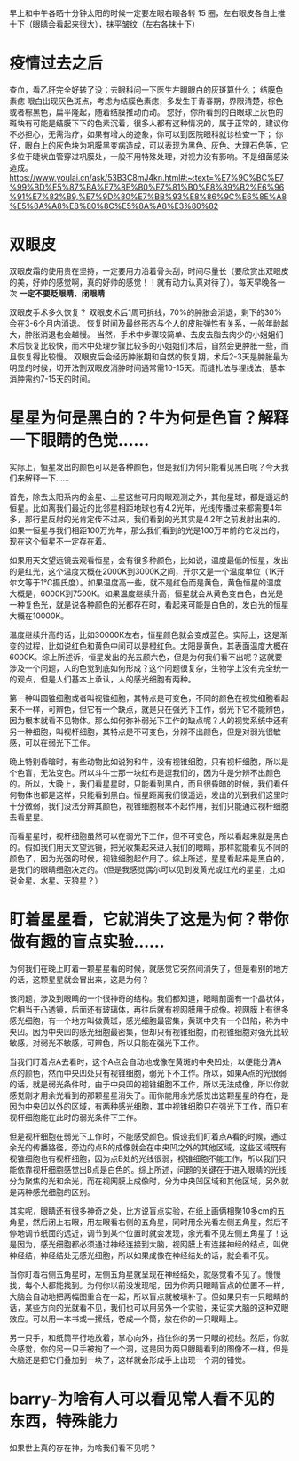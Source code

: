 早上和中午各晒十分钟太阳的时候一定要左眼右眼各转 15 圈，左右眼皮各自上推十下（眼睛会看起来很大），抹平皱纹（左右各抹十下）

# 疫情过去之后

查血，看乙肝完全好转了没；去眼科问一下医生左眼眼白的灰斑算什么；
结膜色素痣
眼白出现灰色斑点，考虑为结膜色素痣，多发生于青春期，界限清楚，棕色或者棕黑色，扁平隆起，随着结膜推动而动。 您好，你所看到的白眼球上灰色的斑块有可能是结膜下下的色素沉着，很多人都有这种情况的，属于正常的，建议你不必担心，无需治疗，如果有增大的迹象，你可以到医院眼科就诊检查一下； 你好，眼白上的灰色块为巩膜黑变病造成，可以表现为黑色、灰色、大理石色等，它多位于睫状血管穿过巩膜处，一般不用特殊处理，对视力没有影响。不是细菌感染造成。
https://www.youlai.cn/ask/53B3C8mJ4kn.html#:~:text=%E7%9C%BC%E7%99%BD%E5%87%BA%E7%8E%B0%E7%81%B0%E8%89%B2%E6%96%91%E7%82%B9,%E7%9D%80%E7%BB%93%E8%86%9C%E6%8E%A8%E5%8A%A8%E8%80%8C%E5%8A%A8%E3%80%82

# 双眼皮

双眼皮霜的使用贵在坚持，一定要用力沿着骨头刮，时间尽量长（要欣赏出双眼皮的美，好帅的感觉啊，真的好帅的感觉！！就有动力认真对待了）。每天早晚各一次 **一定不要眨眼睛、闭眼睛**

双眼皮手术多久恢复？
双眼皮术后1周可拆线，70%的肿胀会消退，剩下的30%会在3-6个月内消退。 恢复时间及最终形态与个人的皮肤弹性有关系，一般年龄越大，肿胀消退也会越慢。 当然，手术中步骤较简单、去皮去脂去肉少的小姐姐们术后恢复比较快，而术中处理步骤比较多的小姐姐们术后，自然会更肿胀一些，而且恢复得比较慢。
双眼皮后会经历肿胀期和自然的恢复期，术后2-3天是肿胀最为明显的时候，切开法割双眼皮消肿时间通常需10-15天。而缝扎法与埋线法，基本消肿需约7-15天的时间。
# 星星为何是黑白的？牛为何是色盲？解释一下眼睛的色觉……
实际上，恒星发出的颜色可以是各种颜色，但是我们为何只能看见黑白呢？今天我们来解释一下……

首先，除去太阳系内的金星、土星这些可用肉眼观测之外，其他星球，都是遥远的恒星。比如离我们最近的比邻星相距地球也有4.2光年，光线传播过来都需要4年多，那行星反射的光肯定传不过来，我们看到的光其实是4.2年之前发射出来的。如果一恒星与我们相距100万光年，那么我们看到的光是100万年前的它发出的，现在这个恒星不一定存在着。

如果用天文望远镜去观看恒星，会有很多种颜色，比如说，温度最低的恒星，发出的是红光，这个温度大概在2000K到3000K之间，开尔文是一个温度单位（1K开尔文等于1°C摄氏度）。如果温度高一些，就不是红色而是黄色，黄色恒星的温度大概是，6000K到7500K。如果温度继续升高，恒星就会从黄色变白色，白光是一种复色光，就是说各种颜色的光都存在时，看起来可能是白色的，发白光的恒星大概在10000K。

温度继续升高的话，比如30000K左右，恒星颜色就会变成蓝色。实际上，这是渐变的过程，比如说红色和黄色中间可以是橙红色。太阳是黄色，其表面温度大概在6000K。综上所述诉，恒星发出的光五颜六色，但是为何我们看不出呢？这就要涉及一个问题，人的色觉到底如何形成？这个问题很复杂，生物学上没有完全统一的观点，但是人们基本上承认，人的感光细胞有两种。

第一种叫圆锥细胞或者叫视锥细胞，其特点是可变色，不同的颜色在视觉细胞看起来不一样，可辨色，但它有一个缺点，就是只在强光下工作，弱光下它不能辨色，因为根本就看不见物体。那么如何弥补弱光下工作的缺点呢？人的视觉系统中还有另一种细胞，叫视杆细胞，其特点是不可变色，分辨不出颜色，但是对弱光很敏感，可以在弱光下工作。

晚上特别昏暗时，有些动物比如说狗和牛，没有视锥细胞，只有视杆细胞，所以是个色盲，无法变色。所以斗牛士那一块红布是逗我们的，因为牛是分辨不出颜色的。所以，大晚上，我们看星星时，只能看到黑白，而且很昏暗的时候，我们看任何物体也都是这样，只能看到黑白。恒星距离我们很遥远，发出的光到我们这里时十分微弱，我们没法分辨其颜色，视锥细胞根本不起作用，我们只能通过视杆细胞去看星星。

而看星星时，视杆细胞虽然可以在弱光下工作，但不可变色，所以看起来就是黑白的。假如我们用天文望远镜，把光收集起来进入我们的眼睛，那样就能看见不同的颜色了，因为光强的时候，视锥细胞起作用了。综上所述，星星看起来是黑白的，是我们的眼睛细胞决定的。（但是我感觉偶尔可以见到发黄光或红光的星星，比如说金星、水星、天狼星？）
# 盯着星星看，它就消失了这是为何？带你做有趣的盲点实验……
为何我们在晚上盯着一颗星星看的时候，就感觉它突然间消失了，但是看别的地方的话，这颗星星就会冒出来，这是为何？

该问题，涉及到眼睛的一个很神奇的结构。我们都知道，眼睛前面有一个晶状体，它相当于凸透镜，后面还有玻璃体，再往后就有视网膜用于成像。视网膜上有很多感光细胞，有一个地方叫做黄斑，感光细胞最密集，黄斑中央有一个凹陷，称为中央凹。因为中央凹的感光细胞最密集，但却只有视锥细胞，而视锥细胞对强光比较敏感，对弱光不敏感，可辨色，所以只能在强光下工作。

当我们盯着点A去看时，这个A点会自动地成像在黄斑的中央凹处，以便能分清A点的颜色，然而中央凹处只有视锥细胞，弱光下不工作。所以，如果A点的光很弱的话，就是弱光条件时，由于中央凹的视锥细胞不工作，所以无法成像，所以你就感觉刚才用余光看到的那颗星星消失了。而你能用余光感觉出这颗星星的存在，是因为中央凹以外的区域，有两种感光细胞，其中视锥细胞只在强光下工作，而只有视杆细胞能在此时的弱光条件下工作。

但是视杆细胞在弱光下工作时，不能感受颜色。假设我们盯着点A看的时候，通过余光的传播路径，旁边的点B的成像就会在中央凹之外的其他区域，这些区域既有视锥细胞也有视杆细胞，因为点B处的光线很弱，视锥细胞不能工作，所以我们只能依靠视杆细胞感觉出B点是白色的。综上所述，问题的关键在于进入眼睛的光线分为聚焦的光和余光，而在视网膜上成像时，分为中央凹区域和其他区域，另外就是两种感光细胞的区别。

其实呢，眼睛还有很多神奇之处，比方说盲点实验，在纸上画俩相聚10多cm的五角星，然后闭上右眼，用左眼看右侧的五角星，同时用余光看左侧五角星，然后不停地调节纸面的远近，调节到某个位置时就会发现，余光看不见左侧五角星了！这是因为，感光细胞都必须通过神经连接到大脑，视网膜上有连接神经的结点，叫做神经结，神经结处无感光细胞，所以如果成像在神经结处的话，就会看不见。

当你盯着右侧五角星时，左侧五角星就呈现在神经结处，就感觉看不见了。慢慢找，每个人都能找到。为何你以前没发现呢，因为你两只眼睛盲点的位置不一样，大脑会自动地把两幅图重合在一起，所以盲点就被填补了。但如果只有一只眼睛的话，某些方向的光就看不见，我们也可以用另外一个实验，来证实大脑的这种双眼效应。可以用一本书或一摞纸，卷成一个筒，放在你的一只眼睛上。

另一只手，和纸筒平行地放着，掌心向外，挡住你的另一只眼的视线。然后，你就会感觉，你的另一只手被掏了一个洞，这是因为两只眼睛看到的图像不一样，但是大脑还是把它们叠加到一块了，这样就会形成手上出现一个洞的错觉。
# barry-为啥有人可以看见常人看不见的东西，特殊能力
如果世上真的存在神，为啥我们看不见呢？
